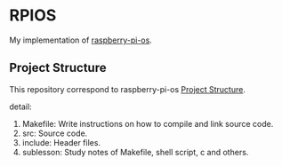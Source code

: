 # RPIOS
My implementation of [raspberry-pi-os](https://github.com/s-matyukevich/raspberry-pi-os).

## Project Structure

This repository correspond to raspberry-pi-os [Project Structure](https://github.com/s-matyukevich/raspberry-pi-os/blob/master/docs/lesson01/rpi-os.md#project-structure).

detail:

1. Makefile: Write instructions on how to compile and link source code.
2. src: Source code.
3. include: Header files.
4. sublesson: Study notes of Makefile, shell script, c and others.
